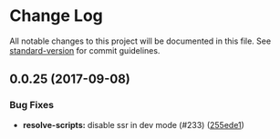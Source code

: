 # Change Log

All notable changes to this project will be documented in this file.
See [standard-version](https://github.com/conventional-changelog/standard-version) for commit guidelines.

<a name="0.0.25"></a>
## 0.0.25 (2017-09-08)


### Bug Fixes

* **resolve-scripts:** disable ssr in dev mode (#233) ([255ede1](https://github.com/reimagined/resolve/commit/255ede1))
